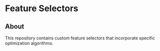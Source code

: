 # Feature Selectors

## About
This repository contains custom feature selectors that incorporate specific optimization algorithms.
